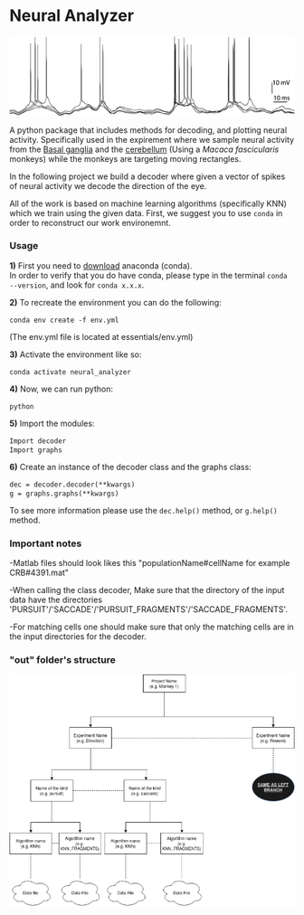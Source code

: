 # Neural Analyzer
 <img src="https://raw.githubusercontent.com/norbit8/Neural_Analyzer/master/essentials/neuralSpikesExample.png" width="800" />

A python package that includes methods for decoding, and plotting neural activity.
Specifically used in the expirement where we sample neural activity from the [Basal ganglia](https://en.wikipedia.org/wiki/Basal_ganglia) and the [cerebellum](https://en.wikipedia.org/wiki/Cerebellum) (Using a *Macaca fascicularis* monkeys) while the monkeys are targeting moving rectangles.

In the following project we build a decoder where given a vector of spikes of neural activity we decode the direction of the eye.

All of the work is based on machine learning algorithms (specifically KNN) which we train using the given data.
First, we suggest you to use `conda` in order to reconstruct our work environemnt. 
### Usage
**1)** First you need to [download](https://docs.conda.io/projects/conda/en/latest/user-guide/install/) anaconda (conda).    
       In order to verify that you do have conda, please type in the terminal ```conda --version```, and look for ```conda x.x.x```.
       
**2)** To recreate the environment you can do the following:

    conda env create -f env.yml
(The env.yml file is located at essentials/env.yml)
       
**3)** Activate the environment like so:

    conda activate neural_analyzer

**4)** Now, we can run python:

    python
       
**5)** Import the modules:

    Import decoder
    Import graphs

**6)** Create an instance of the decoder class and the graphs class:

    dec = decoder.decoder(**kwargs)
    g = graphs.graphs(**kwargs)
       
To see more information please use the ```dec.help()``` method, or ```g.help()``` method.

### Important notes
   
-Matlab files should look likes this "populationName#cellName for example CRB#4391.mat"
   
-When calling the class decoder, Make sure that the directory of the input data have the 
    directories 'PURSUIT'/'SACCADE'/'PURSUIT_FRAGMENTS'/'SACCADE_FRAGMENTS'.
    
-For matching cells one should make sure that only the matching cells are in the input directories for the decoder.

### "out" folder's structure

 <img src="https://raw.githubusercontent.com/norbit8/Neural_Analyzer/master/essentials/Folder_Diagram.png" width="800" />


